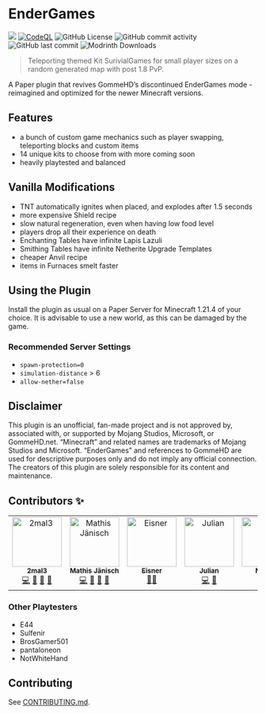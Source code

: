 # EnderGames

![](https://tokei.rs/b1/github/2mal3/EnderGames?category=code) [![CodeQL](https://github.com/2mal3/EnderGames/actions/workflows/codeql.yaml/badge.svg)](https://github.com/2mal3/EnderGames/actions/workflows/codeql.yaml) ![GitHub License](https://img.shields.io/github/license/2mal3/EnderGames?logo=github) ![GitHub commit activity](https://img.shields.io/github/commit-activity/m/2mal3/EnderGames?logo=github) ![GitHub last commit](https://img.shields.io/github/last-commit/2mal3/EnderGames?style=flat&logo=github) ![Modrinth Downloads](https://img.shields.io/modrinth/dt/CHztyFRI?logo=modrinth)

> Teleporting themed Kit SurivialGames for small player sizes on a random generated map with post 1.8 PvP.

A Paper plugin that revives GommeHD’s discontinued EnderGames mode - reimagined and optimized for the newer Minecraft
versions.

## Features

- a bunch of custom game mechanics such as player swapping, teleporting blocks and custom items
- 14 unique kits to choose from with more coming soon
- heavily playtested and balanced

## Vanilla Modifications

- TNT automatically ignites when placed, and explodes after 1.5 seconds
- more expensive Shield recipe
- slow natural regeneration, even when having low food level
- players drop all their experience on death
- Enchanting Tables have infinite Lapis Lazuli
- Smithing Tables have infinite Netherite Upgrade Templates
- cheaper Anvil recipe
- items in Furnaces smelt faster

## Using the Plugin

Install the plugin as usual on a Paper Server for Minecraft 1.21.4 of your choice. It is advisable to use a new world,
as this can be damaged by the game.

### Recommended Server Settings

- `spawn-protection=0`
- `simulation-distance` > 6
- `allow-nether=false`

## Disclaimer

This plugin is an unofficial, fan-made project and is not approved by, associated with, or supported by Mojang Studios,
Microsoft, or GommeHD.net. “Minecraft” and related names are trademarks of Mojang Studios and Microsoft. “EnderGames”
and references to GommeHD are used for descriptive purposes only and do not imply any official connection. The creators
of this plugin are solely responsible for its content and maintenance.

## Contributors ✨

<!-- ALL-CONTRIBUTORS-LIST:START - Do not remove or modify this section -->
<!-- prettier-ignore-start -->
<!-- markdownlint-disable -->
<table>
  <tbody>
    <tr>
      <td align="center" valign="top" width="14.28%"><a href="https://github.com/2mal3"><img src="https://avatars.githubusercontent.com/u/56305732?v=4?s=100" width="100px;" alt="2mal3"/><br /><sub><b>2mal3</b></sub></a><br /><a href="https://github.com/2mal3/EnderGames/commits?author=2mal3" title="Code">💻</a> <a href="https://github.com/2mal3/EnderGames/commits?author=2mal3" title="Documentation">📖</a> <a href="#ideas-2mal3" title="Ideas, Planning, & Feedback">🤔</a> <a href="#userTesting-2mal3" title="User Testing">📓</a></td>
      <td align="center" valign="top" width="14.28%"><a href="https://github.com/MCsharerGIT"><img src="https://avatars.githubusercontent.com/u/98043315?v=4?s=100" width="100px;" alt="Mathis Jänisch"/><br /><sub><b>Mathis Jänisch</b></sub></a><br /><a href="https://github.com/2mal3/EnderGames/commits?author=MCsharerGIT" title="Code">💻</a> <a href="#ideas-MCsharerGIT" title="Ideas, Planning, & Feedback">🤔</a> <a href="#userTesting-MCsharerGIT" title="User Testing">📓</a> <a href="https://github.com/2mal3/EnderGames/commits?author=MCsharerGIT" title="Documentation">📖</a></td>
      <td align="center" valign="top" width="14.28%"><a href="https://github.com/EisnerCode"><img src="https://avatars.githubusercontent.com/u/100302756?v=4?s=100" width="100px;" alt="Eisner"/><br /><sub><b>Eisner</b></sub></a><br /><a href="#mentoring-EisnerCode" title="Mentoring">🧑‍🏫</a></td>
      <td align="center" valign="top" width="14.28%"><a href="https://github.com/6mal7"><img src="https://avatars.githubusercontent.com/u/184911647?v=4?s=100" width="100px;" alt="Julian"/><br /><sub><b>Julian</b></sub></a><br /><a href="https://github.com/2mal3/EnderGames/commits?author=6mal7" title="Code">💻</a> <a href="#ideas-6mal7" title="Ideas, Planning, & Feedback">🤔</a></td>
      <td align="center" valign="top" width="14.28%"><a href="https://github.com/Nonkki"><img src="https://avatars.githubusercontent.com/u/213216737?v=4?s=100" width="100px;" alt="Nonkki"/><br /><sub><b>Nonkki</b></sub></a><br /><a href="#content-Nonkki" title="Content">🖋</a></td>
    </tr>
  </tbody>
</table>

<!-- markdownlint-restore -->
<!-- prettier-ignore-end -->

<!-- ALL-CONTRIBUTORS-LIST:END -->

### Other Playtesters

- E44
- Sulfenir
- BrosGamer501
- pantaloneon
- NotWhiteHand

## Contributing

See [CONTRIBUTING.md](/CONTRIBUTING.md).
